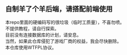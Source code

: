 ## 自制羊了个羊后端，请搭配前端使用
本repo里面的硬编码写的很垃圾（临时工质量），不喜勿喷。  
不提供教程，请自行探索。  
目前没有连接数据库的计划，请安息。  
当然，如果此仓库侵犯了游戏厂商的权益，我会尽快删除。  
本仓库使用WTFPL协议。